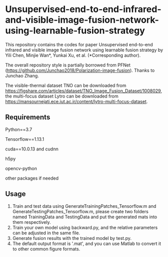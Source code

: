 # Unsupervised-end-to-end-infrared-and-visible-image-fusion-network-using-learnable-fusion-strategy
This repository contains the codes for paper Unsupervised end-to-end infrared and visible image fusion network using learnable fusion strategy by Yili Chen, Minjie Wan*, Yunkai Xu, et al. (*Corresponding author).

The overall repository style is partially borrowed from PFNet (https://github.com/Junchao2018/Polarization-image-fusion). Thanks to Junchao Zhang.

The visible-thermal dataset TNO can be downloaded from https://figshare.com/articles/dataset/TNO_Image_Fusion_Dataset/1008029, the multi-focus dataset Lytro can be downloaded from https://mansournejati.ece.iut.ac.ir/content/lytro-multi-focus-dataset.

## Requirements
Python==3.7

Tensorflow==1.13.1

cuda==10.0.13 and cudnn

h5py

opencv-python

other packages if needed

## Usage
1. Train and test data using GenerateTrainingPatches_Tensorflow.m and GenerateTestingPatches_Tensorflow.m, please create two folders named TrainingData and TestingData and put the generated mats into them respectively.
2. Train your own model using backward.py, and the relative parameters can be adjusted in the same file.
3. Generate fusion results with the trained model by test.py.
4. The default output format is '.mat', and you can use Matlab to convert it to other common figure formats.
